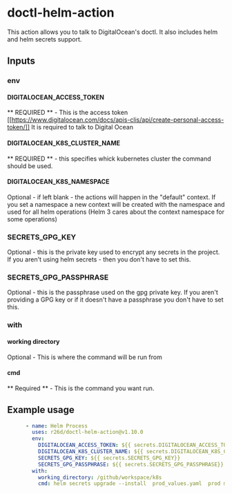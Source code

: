 # doctl-helm-action

This action allows you to talk to DigitalOcean's doctl. It also includes helm and helm secrets support.


## Inputs

### env

####  DIGITALOCEAN_ACCESS_TOKEN
** REQUIRED **  - This is the access token [[https://www.digitalocean.com/docs/apis-clis/api/create-personal-access-token/]]
It is required to talk to Digital Ocean

#### DIGITALOCEAN_K8S_CLUSTER_NAME
** REQUIRED ** - this specifies whick kubernetes cluster the command should be used.

#### DIGITALOCEAN_K8S_NAMESPACE
Optional - if left blank - the actions will happen in the "default" context.  If you set a namespace
a new context will be created with the namespace and used for all helm operations (Helm 3 cares about the
context namespace for some operations)


### SECRETS_GPG_KEY
Optional - this is the private key used to encrypt any secrets in the project.  If you aren't using
helm secrets - then you don't have to set this.

### SECRETS_GPG_PASSPHRASE
Optional - this is the passphrase used on the gpg private key. If you aren't providing a GPG key or if
it doesn't have a passphrase you don't have to set this.


### with

#### working directory 
Optional - This is where the command will be run from
#### cmd
** Required ** - This is the command you want run. 


## Example usage

```yaml
      - name: Helm Process
        uses: r26d/doctl-helm-action@v1.10.0
        env:
          DIGITALOCEAN_ACCESS_TOKEN: ${{ secrets.DIGITALOCEAN_ACCESS_TOKEN }}
          DIGITALOCEAN_K8S_CLUSTER_NAME: ${{ secrets.DIGITALOCEAN_K8S_CLUSTER}}
          SECRETS_GPG_KEY: ${{ secrets.SECRETS_GPG_KEY}}
          SECRETS_GPG_PASSPHRASE: ${{ secrets.SECRETS_GPG_PASSPHRASE}}
        with:
          working_directory: /github/workspace/k8s
          cmd: helm secrets upgrade --install  prod_values.yaml  prod my_chart
  
```
